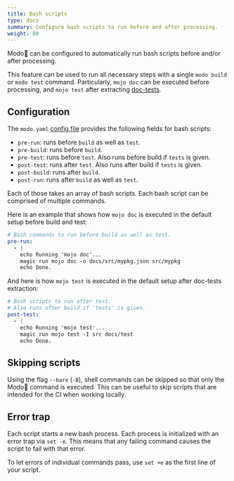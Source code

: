 ```yaml
---
title: Bash scripts
type: docs
summary: Configure bash scripts to run before and after processing.
weight: 80
---
```


Modo🧯 can be configured to automatically run bash scripts before and/or after processing.

This feature can be used to run all necessary steps with a single `modo build` or `modo test` command.
Particularly, `mojo doc` can be executed before processing, and `mojo test` after extracting [doc-tests](../doctests).

## Configuration

The `modo.yaml` [config file](../config) provides the following fields for bash scripts:

- `pre-run`: runs before `build` as well as `test`.
- `pre-build`: runs before `build`.
- `pre-test`: runs before `test`. Also runs before build if `tests` is given.
- `post-test`: runs after `test`. Also runs after build if `tests` is given.
- `post-build`: runs after `build`.
- `post-run`: runs after `build` as well as `test`.

Each of those takes an array of bash scripts.
Each bash script can be comprised of multiple commands.

Here is an example that shows how `mojo doc` is executed in the default setup before build and test:

```yaml
# Bash commands to run before build as well as test.
pre-run:
  - |
    echo Running 'mojo doc'...
    magic run mojo doc -o docs/src/mypkg.json src/mypkg
    echo Done.
```

And here is how `mojo test` is executed in the default setup after doc-tests extraction:

```yaml
# Bash scripts to run after test.
# Also runs after build if 'tests' is given.
post-test:
  - |
    echo Running 'mojo test'...
    magic run mojo test -I src docs/test
    echo Done.
```

## Skipping scripts

Using the flag `--bare` (`-B`), shell commands can be skipped
so that only the Modo🧯 command is executed.
This can be useful to skip scripts that are intended for the CI
when working locally.

## Error trap

Each script starts a new bash process.
Each process is initialized with an error trap via `set -e`.
This means that any failing command causes the script to fail with that error.

To let errors of individual commands pass, use `set +e` as the first line of your script.